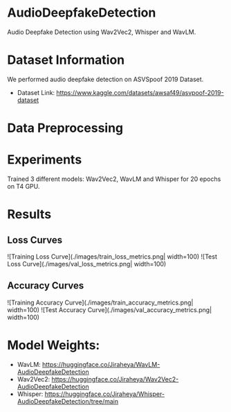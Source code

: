 # AudioDeepfakeDetection
Audio Deepfake Detection using Wav2Vec2, Whisper and WavLM.

# Dataset Information
We performed audio deepfake detection on ASVSpoof 2019 Dataset.
* Dataset Link: https://www.kaggle.com/datasets/awsaf49/asvpoof-2019-dataset


# Data Preprocessing

# Experiments
Trained 3 different models: Wav2Vec2, WavLM and Whisper for 20 epochs on T4 GPU.

# Results
## Loss Curves
![Training Loss Curve](./images/train_loss_metrics.png| width=100) ![Test Loss Curve](./images/val_loss_metrics.png| width=100)

## Accuracy Curves
![Training Accuracy Curve](./images/train_accuracy_metrics.png| width=100) ![Test Accuracy Curve](./images/val_accuracy_metrics.png| width=100)


# Model Weights:
* WavLM: https://huggingface.co/Jiraheya/WavLM-AudioDeepfakeDetection
* Wav2Vec2: https://huggingface.co/Jiraheya/Wav2Vec2-AudioDeepfakeDetection
* Whisper: https://huggingface.co/Jiraheya/Whisper-AudioDeepfakeDetection/tree/main
